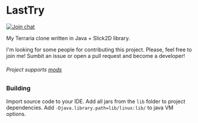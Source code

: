 # LastTry
[![Join chat](https://img.shields.io/gitter/room/nwjs/nw.js.svg)](https://gitter.im/last-try/Lobby)

My Terraria clone written in Java + Slick2D library. 

I'm looking for some people for contributing this project.
Please, feel free to join me! Sumbit an issue or open a pull request and become a developer! 

###### Project supports [mods](https://github.com/egordorichev/LastTryMods)

### Building

Import source code to your IDE. Add all jars from the `lib` folder to project dependencies. 
Add `-Djava.library.path=lib/linux:lib/` to java VM options.

